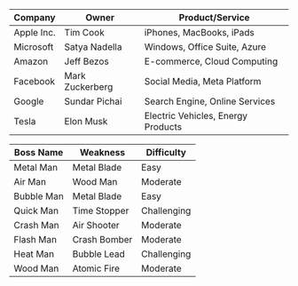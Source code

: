 

| Company             | Owner                   | Product/Service                             |
|---------------------|-------------------------|---------------------------------------------|
| Apple Inc.          | Tim Cook                | iPhones, MacBooks, iPads                    |
| Microsoft           | Satya Nadella          | Windows, Office Suite, Azure                |
| Amazon              | Jeff Bezos              | E-commerce, Cloud Computing                |
| Facebook            | Mark Zuckerberg        | Social Media, Meta Platform                 |
| Google              | Sundar Pichai          | Search Engine, Online Services              |
| Tesla               | Elon Musk              | Electric Vehicles, Energy Products         |


| Boss Name          | Weakness        | Difficulty   |
|--------------------|-----------------|--------------|
| Metal Man          | Metal Blade     | Easy         |
| Air Man            | Wood Man        | Moderate     |
| Bubble Man         | Metal Blade     | Easy         |
| Quick Man          | Time Stopper    | Challenging  |
| Crash Man          | Air Shooter     | Moderate     |
| Flash Man          | Crash Bomber    | Moderate     |
| Heat Man           | Bubble Lead     | Challenging  |
| Wood Man           | Atomic Fire     | Moderate     |

<!-- Add more bosses as needed -->

